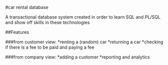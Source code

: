 #car rental database

A transactional database system created in order to learn SQL and PL/SQL and show off skills in these technologies

##Features

###from customer view: *renting a (random) car *returning a car *checking if there is a fee to be paid and paying a fee

###from company view: *adding a customer *reporting and analytics